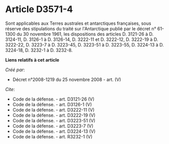 # Article D3571-4

Sont applicables aux Terres australes et antarctiques françaises, sous réserve des stipulations du traité sur l'Antarctique
publié par le décret n° 61-1300 du 30 novembre 1961, les dispositions des articles D. 3121-26 à D. 3124-11, D. 3126-1 à D.
3126-14, D. 3222-11 et D. 3222-12, D. 3222-19 à D. 3222-22, D. 3223-7 à D. 3223-45, D. 3223-51 à D. 3223-55, D. 3224-13 à D.
3224-18, D. 3232-1 à D. 3232-8.

**Liens relatifs à cet article**

_Créé par_:

  - Décret n°2008-1219 du 25 novembre 2008 - art. (V)

_Cite_:

  - Code de la défense. - art. D3121-26 (V)
  - Code de la défense. - art. D3126-1 (V)
  - Code de la défense. - art. D3222-11 (V)
  - Code de la défense. - art. D3222-19 (V)
  - Code de la défense. - art. D3223-51 (V)
  - Code de la défense. - art. D3223-7 (V)
  - Code de la défense. - art. D3224-13 (V)
  - Code de la défense. - art. R3232-1 (V)
